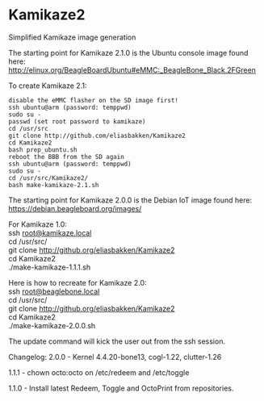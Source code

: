 # Kamikaze2
Simplified Kamikaze image generation

The starting point for Kamikaze 2.1.0 is the Ubuntu console image found here: 
http://elinux.org/BeagleBoardUbuntu#eMMC:_BeagleBone_Black.2FGreen

To create Kamikaze 2.1:
    
    disable the eMMC flasher on the SD image first!
    ssh ubuntu@arm (password: temppwd)
    sudo su -
    passwd (set root password to kamikaze)
    cd /usr/src
    git clone http://github.com/eliasbakken/Kamikaze2
    cd Kamikaze2
    bash prep_ubuntu.sh
    reboot the BBB from the SD again
    ssh ubuntu@arm (password: temppwd)
    sudo su -
    cd /usr/src/Kamikaze2/
    bash make-kamikaze-2.1.sh

The starting point for Kamikaze 2.0.0 is the Debian IoT image found here: 
https://debian.beagleboard.org/images/

For Kamikaze 1.0:  
    ssh root@kamikaze.local  
    cd /usr/src/  
    git clone http://github.org/eliasbakken/Kamikaze2  
    cd Kamikaze2  
    ./make-kamikaze-1.1.1.sh  

Here is how to recreate for Kamikaze 2.0:  
    ssh root@beaglebone.local  
    cd /usr/src/  
    git clone http://github.org/eliasbakken/Kamikaze2  
    cd Kamikaze2  
    ./make-kamikaze-2.0.0.sh  


The update command will kick the user out from the ssh session. 

Changelog: 
2.0.0 - Kernel 4.4.20-bone13, cogl-1.22, clutter-1.26

1.1.1 - chown octo:octo on /etc/redeem and /etc/toggle

1.1.0 - Install latest Redeem, Toggle and OctoPrint from repositories. 


